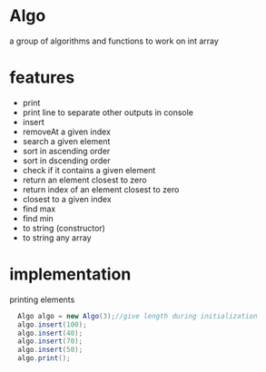 # Algo
a group of algorithms and functions to work on int array

# features
  - print
  - print line to separate other outputs in console
  - insert
  - removeAt a given index
  - search a given element
  - sort in ascending order
  - sort in dscending order
  - check if it contains a given element
  - return an element closest to zero
  - return index of an element closest to zero
  - closest to a given index
  - find max 
  - find min
  - to string (constructor)
  - to string any array

# implementation

printing elements

```java
  Algo algo = new Algo(3);//give length during initialization
  algo.insert(100);
  algo.insert(40);
  algo.insert(70);
  algo.insert(50);
  algo.print();
```

